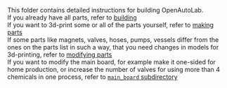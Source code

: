 This folder contains detailed instructions for building OpenAutoLab.  
If you already have all parts, refer to [building](building.md)  
If you want to 3d-print some or all of the parts yourself, refer to [making parts](making_parts.md)  
If some parts like magnets, valves, hoses, pumps, vessels differ from the ones on the parts list in such a way, that you need changes in models for 3d-printing, refer to [modifying parts](modifying_parts.md)  
If you want to modify the main board, for example make it one-sided for home production, or increase the number of valves for using more than 4 chemicals in one process, refer to [`main_board` subdirectory](../main_baord/README.md)
